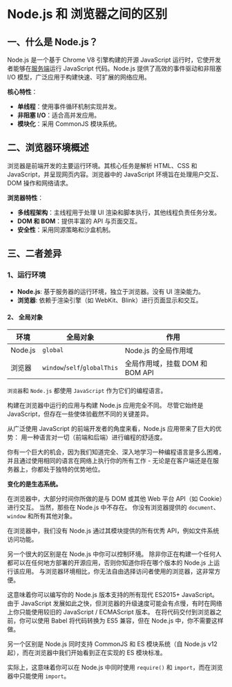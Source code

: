 # Node.js 和 浏览器之间的区别

## 一、什么是 Node.js？

Node.js 是一个基于 Chrome V8 引擎构建的开源 JavaScript 运行时，它使开发者能够在[服务端](https://so.csdn.net/so/search?q=服务端&spm=1001.2101.3001.7020)运行 JavaScript 代码。Node.js 提供了高效的事件驱动和非阻塞 I/O 模型，广泛应用于构建快速、可扩展的网络应用。

**核心特性**：

- **单线程**：使用事件循环机制实现并发。
- **非阻塞 I/O**：适合高并发应用。
- **模块化**：采用 CommonJS 模块系统。

## 二、浏览器环境概述

浏览器是前端开发的主要运行环境。其核心任务是解析 HTML、CSS 和 JavaScript，并呈现网页内容。浏览器中的 JavaScript 环境旨在处理用户交互、DOM 操作和网络请求。

**浏览器特性**：

- **多线程架构**：主线程用于处理 UI 渲染和脚本执行，其他线程负责任务分发。
- **DOM 和 BOM**：提供丰富的 API 与页面交互。
- **安全性**：采用同源策略和沙盒机制。

## 三、二者差异

### 1、运行环境

- **Node.js**: 基于服务器的运行环境，独立于浏览器。没有 UI 渲染能力。
- **浏览器**: 依赖于渲染引擎（如 WebKit、Blink）进行页面显示和交互。

#### 2、 全局对象

| 环境    | 全局对象                     | 作用                            |
| ------- | ---------------------------- | ------------------------------- |
| Node.js | `global`                     | Node.js 的全局作用域            |
| 浏览器  | `window`/`self`/`globalThis` | 全局作用域，挂载 DOM 和 BOM API |

`浏览器`和 `Node.js` 都使用 `JavaScript` 作为它们的编程语言。

构建在浏览器中运行的应用与构建 Node.js 应用完全不同。 尽管它始终是 JavaScript，但存在一些使体验截然不同的关键差异。

从广泛使用 JavaScript 的前端开发者的角度来看，Node.js 应用带来了巨大的优势： 用一种语言对一切（前端和后端）进行编程的舒适度。

你有一个巨大的机会，因为我们知道完全、深入地学习一种编程语言是多么困难，并且通过使用相同的语言在网络上执行你的所有工作 - 无论是在客户端还是在服务器上，你都处于独特的优势地位。

**变化的是生态系统。**

在浏览器中，大部分时间你所做的是与 DOM 或其他 Web 平台 API（如 Cookie）进行交互。 当然，那些在 Node.js 中不存在。 你没有浏览器提供的 `document`、`window` 和所有其他对象。

在浏览器中，我们没有 Node.js 通过其模块提供的所有优秀 API，例如文件系统访问功能。

另一个很大的区别是在 Node.js 中你可以控制环境。 除非你正在构建一个任何人都可以在任何地方部署的开源应用，否则你知道你将在哪个版本的 Node.js 上运行该应用。 与浏览器环境相比，你无法自由选择访问者使用的浏览器，这非常方便。

这意味着你可以编写你的 Node.js 版本支持的所有现代 ES2015+ JavaScript。 由于 JavaScript 发展如此之快，但浏览器的升级速度可能会有点慢，有时在网络上你只能使用较旧的 JavaScript / ECMAScript 版本。 在将代码交付到浏览器之前，你可以使用 Babel 将代码转换为 ES5 兼容，但在 Node.js 中，你不需要这样做。

另一个区别是 Node.js 同时支持 CommonJS 和 ES 模块系统（自 Node.js v12 起），而在浏览器中我们开始看到正在实现的 ES 模块标准。

实际上，这意味着你可以在 Node.js 中同时使用 `require()` 和 `import`，而在浏览器中只能使用 `import`。
